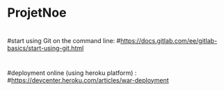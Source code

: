 # ProjetNoe
#
#start using Git on the command line:
#https://docs.gitlab.com/ee/gitlab-basics/start-using-git.html
#
#deployment online (using heroku platform) : 
#https://devcenter.heroku.com/articles/war-deployment
